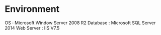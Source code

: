# Environment
OS : Microsoft Window Server 2008 R2
Database : Microsoft SQL Server 2014
Web Server : IIS V7.5
